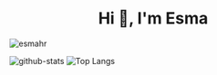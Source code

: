 <h1 align="center">Hi 👋, I'm Esma</h1>
<p align="left"> <img src="https://komarev.com/ghpvc/?username=esmahr&label=Profile%20views&color=0e75b6&style=flat" alt="esmahr" /> </p>


![github-stats](https://github-readme-stats.vercel.app/api?username=esmahr&count_private=true&show_icons=true&theme=algolia)
![Top Langs](https://github-readme-stats.vercel.app/api/top-langs/?username=esmahr&theme=algolia&layout=compact)
